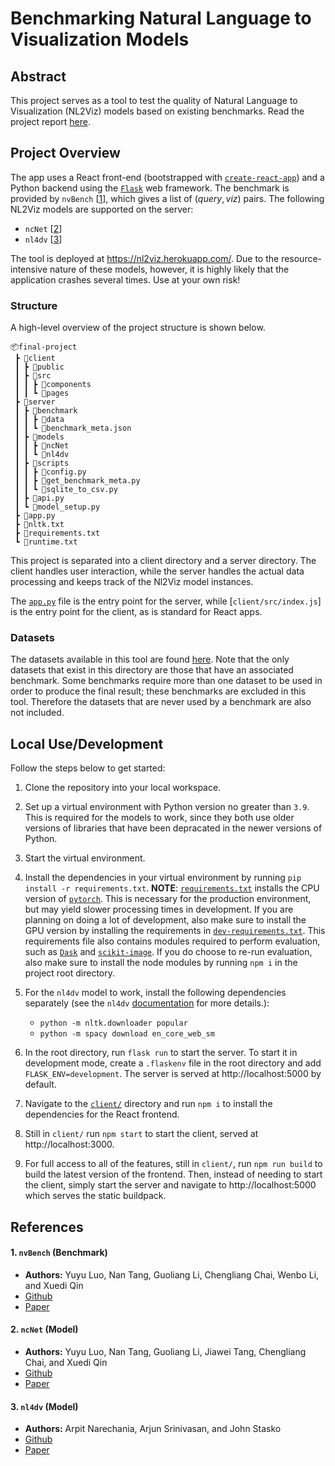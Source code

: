 # Benchmarking Natural Language to Visualization Models

## Abstract
This project serves as a tool to test the quality of Natural Language to
Visualization (NL2Viz) models based on existing benchmarks. Read the project
report [here](assets/Benchmarking%20Natural%20Language%20to%20Data%20Visualization%20Models.pdf).

## Project Overview
The app uses a React front-end (bootstrapped with
[`create-react-app`](https://create-react-app.dev/)) and a Python backend using
the [`Flask`](https://flask.palletsprojects.com) web framework. The benchmark is
provided by `nvBench` \[[1](#1-nvbench-benchmark)\], which gives a list of
$(query, viz)$ pairs. The following NL2Viz models are supported on the server:

* `ncNet` \[[2](#2-ncnet-model)\]  
* `nl4dv` \[[3](#3-nl4dv-model)\] 

The tool is deployed at https://nl2viz.herokuapp.com/. Due to the
resource-intensive nature of these models, however, it is highly likely that the
application crashes several times. Use at your own risk!
### Structure
A high-level overview of the project structure is shown below.

```
📦final-project
 ┣ 📂client
 ┃ ┣ 📂public
 ┃ ┣ 📂src
 ┃ ┃ ┣ 📂components
 ┃ ┃ ┗ 📂pages
 ┣ 📂server
 ┃ ┣ 📂benchmark
 ┃ ┃ ┣ 📂data
 ┃ ┃ ┗ 📜benchmark_meta.json
 ┃ ┣ 📂models
 ┃ ┃ ┣ 📂ncNet
 ┃ ┃ ┗ 📂nl4dv
 ┃ ┣ 📂scripts
 ┃ ┃ ┣ 📜config.py
 ┃ ┃ ┣ 📜get_benchmark_meta.py
 ┃ ┃ ┗ 📜sqlite_to_csv.py
 ┃ ┣ 📜api.py
 ┃ ┗ 📜model_setup.py
 ┣ 📜app.py
 ┣ 📜nltk.txt
 ┣ 📜requirements.txt
 ┗ 📜runtime.txt
```

This project is separated into a client directory and a server directory. The
client handles user interaction, while the server handles the actual data
processing and keeps track of the Nl2Viz model instances. 

The [`app.py`](app.py) file is the entry point for the server, while
[`client/src/index.js`] is the entry point for the client, as is standard for
React apps.

### Datasets
The datasets available in this tool are found [here](server/benchmark/data/).
Note that the only datasets that exist in this directory are those that have an
associated benchmark. Some benchmarks require more than one dataset to be used
in order to produce the final result; these benchmarks are excluded in this
tool. Therefore the datasets that are never used by a benchmark are also not
included.

## Local Use/Development
Follow the steps below to get started:

1. Clone the repository into your local workspace.
2. Set up a virtual environment with Python version no greater than `3.9`. This
   is required for the models to work, since they both use older versions of
   libraries that have been depracated in the newer versions of Python.
3. Start the virtual environment.
4. Install the dependencies in your virtual environment by running `pip install -r requirements.txt`. **NOTE**: [`requirements.txt`](requirements.txt)
   installs the CPU version of [`pytorch`](https://pytorch.org/). This is
   necessary for the production environment, but may yield slower processing
   times in development. If you are planning on doing a lot of development, also
   make sure to install the GPU version by installing the requirements in
   [`dev-requirements.txt`](dev-requirements.txt). This requirements
   file also contains modules required to perform evaluation, such as
   [`Dask`](https://distributed.dask.org/en/stable/quickstart.html) and
   [`scikit-image`](https://scikit-image.org/). If you do choose to re-run
   evaluation, also make sure to install the node modules by running `npm i` in
   the project root directory. 
5. For the `nl4dv` model to work, install the following dependencies separately
  (see the `nl4dv`
  [documentation](https://nl4dv.github.io/nl4dv/documentation.html) for more
  details.):
    - `python -m nltk.downloader popular`
    - `python -m spacy download en_core_web_sm`

6. In the root directory, run `flask run` to start the server. To start it in
   development mode, create a `.flaskenv` file in the root directory and add
   `FLASK_ENV=development`. The server is served at http://localhost:5000 by default.
7. Navigate to the [`client/`](client/) directory and run `npm i` to install the
   dependencies for the React frontend.
8. Still in `client/` run `npm start` to start the client, served at
   http://localhost:3000.
9. For full access to all of the features, still in `client/`, run `npm run
   build` to build the latest version of the frontend. Then, instead of needing
   to start the client, simply start the server and navigate to
   http://localhost:5000 which serves the static buildpack. 


## References

#### 1. `nvBench` (Benchmark)
   * **Authors:** Yuyu Luo, Nan Tang, Guoliang Li, Chengliang Chai, Wenbo Li,
  and Xuedi Qin
   * [Github](https://github.com/TsinghuaDatabaseGroup/nvBench)
   * [Paper](https://dl.acm.org/doi/abs/10.1145/3448016.3457261)

#### 2. `ncNet` (Model)
  * **Authors:** Yuyu Luo, Nan Tang, Guoliang Li, Jiawei Tang, Chengliang Chai,
  and Xuedi Qin
  * [Github](https://github.com/Thanksyy/ncNet)
  * [Paper](https://luoyuyu.vip/files/ncNet-VIS21.pdf)  
#### 3. `nl4dv` (Model)
  * **Authors:** Arpit Narechania, Arjun Srinivasan, and John Stasko
  * [Github](https://github.com/nl4dv/nl4dv)
  * [Paper](https://www.cc.gatech.edu/~anarechania3/docs/publications/nl4dv_vis_2020.pdf)